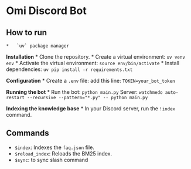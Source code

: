# Omi Discord Bot

## How to run
    *   `uv` package manager

**Installation**
    *   Clone the repository.
    *   Create a virtual environment: `uv venv env`
    *   Activate the virtual environment: `source env/bin/activate`
    *   Install dependencies: `uv pip install -r requirements.txt`

**Configuration**
    *   Create a `.env` file: add this line: `TOKEN=your_bot_token`

**Running the bot**
    *   Run the bot: `python main.py`
            Server: `watchmedo auto-restart --recursive --pattern="*.py" -- python main.py`

**Indexing the knowledge base**
    *   In your Discord server, run the `!index` command.

## Commands

*   `$index`: Indexes the `faq.json` file.
*   `$reload_index`: Reloads the BM25 index.
*   `$sync`: to sync slash command 


